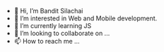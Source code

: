 - 👋 Hi, I’m Bandit Silachai
- 👀 I’m interested in Web and Mobile development.
- 🌱 I’m currently learning JS
- 💞️ I’m looking to collaborate on ...
- 📫 How to reach me ...

<!---
windeverz/windeverz is a ✨ special ✨ repository because its `README.md` (this file) appears on your GitHub profile.
You can click the Preview link to take a look at your changes.
--->
